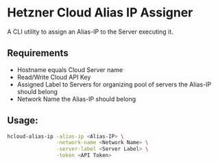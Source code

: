 # Hetzner Cloud Alias IP Assigner
A CLI utility to assign an Alias-IP to the Server executing it.

## Requirements
+ Hostname equals Cloud Server name
+ Read/Write Cloud API Key
+ Assigned Label to Servers for organizing pool of servers the Alias-IP should belong
+ Network Name the Alias-IP should belong

## Usage:

```bash
hcloud-alias-ip -alias-ip <Alias-IP> \
                -network-name <Network Name> \
                -server-label <Server Label> \
                -token <API Token>
```